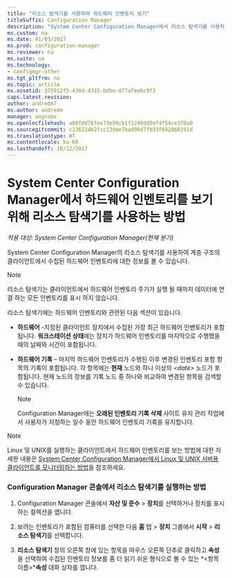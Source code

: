 ```yaml
---
title: "리소스 탐색기를 사용하여 하드웨어 인벤토리 보기"
titleSuffix: Configuration Manager
description: "System Center Configuration Manager에서 리소스 탐색기를 사용하여 하드웨어 인벤토리를 볼 수 있습니다."
ms.custom: na
ms.date: 01/03/2017
ms.prod: configuration-manager
ms.reviewer: na
ms.suite: na
ms.technology:
- configmgr-other
ms.tgt_pltfrm: na
ms.topic: article
ms.assetid: 375912f5-436d-4315-bdbe-d77afee6c9f3
caps.latest.revision: 
author: andredm7
ms.author: andredm
manager: angrobe
ms.openlocfilehash: a08fdd76fee73e50cb1f1249dd3ef4f54ce378a0
ms.sourcegitcommit: c236214b2fcc13dae7bad96d7fb33f692868191d
ms.translationtype: HT
ms.contentlocale: ko-KR
ms.lasthandoff: 10/12/2017
---
```

# <a name="how-to-use-resource-explorer-to-view-hardware-inventory-in-system-center-configuration-manager"></a>System Center Configuration Manager에서 하드웨어 인벤토리를 보기 위해 리소스 탐색기를 사용하는 방법

*적용 대상: System Center Configuration Manager(현재 분기)*

System Center Configuration Manager의 리소스 탐색기를 사용하여 계층 구조의 클라이언트에서 수집된 하드웨어 인벤토리에 대한 정보를 볼 수 있습니다.  

> [!NOTE]  
>  리소스 탐색기는 클라이언트에서 하드웨어 인벤토리 주기가 실행 될 때까지 데이터에 연결 하는 모든 인벤토리를 표시 하지 않습니다.  

 리소스 탐색기에는 하드웨어 인벤토리와 관련된 다음 섹션이 있습니다.  

-   **하드웨어** -지정된 클라이언트 장치에서 수집된 가장 최근 하드웨어 인벤토리가 포함됩니다.  **워크스테이션 상태**에는 장치가 하드웨어 인벤토리를 마지막으로 수행했을 때의 날짜와 시간이 포함됩니다.  

-   **하드웨어 기록** – 마지막 하드웨어 인벤토리가 수행된 이후 변경된 인벤토리 포함 항목의 기록이 포함됩니다. 각 항목에는 **현재** 노드와 하나 이상의 *<date\>* 노드가 포함됩니다. 현재 노드의 정보를 기록 노드 중 하나와 비교하여 변경된 항목을 검색할 수 있습니다.  

    > [!NOTE]  
    >  Configuration Manager에는 **오래된 인벤토리 기록 삭제** 사이트 유지 관리 작업에서 사용자가 지정하는 일수 동안 하드웨어 인벤토리 기록을 유지합니다.  

> [!NOTE]  
>  Linux 및 UNIX를 실행하는 클라이언트에서 하드웨어 인벤토리를 보는 방법에 대한 자세한 내용은 [System Center Configuration Manager에서 Linux 및 UNIX 서버용 클라이언트를 모니터링하는 방법](../../../../core/clients/manage/monitor-clients-for-linux-and-unix-servers.md)을 참조하세요.  

### <a name="how-to-run-resource-explorer-from-the-configuration-manager-console"></a>Configuration Manager 콘솔에서 리소스 탐색기를 실행하는 방법  

1.  Configuration Manager 콘솔에서 **자산 및 준수** > **장치**를 선택하거나 장치를 표시하는 컬렉션을 엽니다.  

3.  보려는 인벤토리가 포함된 컴퓨터를 선택한 다음 **홈** 탭 > **장치** 그룹에서 **시작** >  **리소스 탐색기**를 선택합니다.   

4.  **리소스 탐색기** 창의 오른쪽 창에 있는 항목을 마우스 오른쪽 단추로 클릭하고 **속성**을 선택하여 수집된 인벤토리 정보를 좀 더 읽기 쉬운 형식으로 볼 수 있는 *<항목 이름\>***속성** 대화 상자를 엽니다.  

